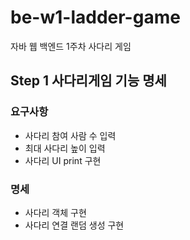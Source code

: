 # be-w1-ladder-game

자바 웹 백엔드 1주차 사다리 게임

## Step 1 사다리게임 기능 명세

### 요구사항

- 사다리 참여 사람 수 입력
- 최대 사다리 높이 입력
- 사다리 UI print 구현

### 명세

- 사다리 객체 구현
- 사다리 연결 랜덤 생성 구현